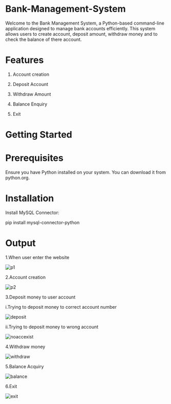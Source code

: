 # Bank-Management-System

Welcome to the Bank Management System, a Python-based command-line application designed to manage bank accounts efficiently. This system allows users to create account, deposit amount, withdraw money and to check the balance of there account.

# Features

1. Account creation

2. Deposit Account
   
3. Withdraw Amount

4. Balance Enquiry

5. Exit

# Getting Started
# Prerequisites
Ensure you have Python installed on your system. You can download it from python.org.

# Installation
Install MySQL Connector:

pip install mysql-connector-python

# Output

1.When user enter the website


![p1](https://github.com/user-attachments/assets/1a2e66f2-429a-41bc-920f-c5a35b63fb85)


2.Account creation


![p2](https://github.com/user-attachments/assets/9b9116e1-efc3-446d-988f-83709e6a328b)



3.Deposit money to user account

i.Trying to deposit money to correct account number


![deposit](https://github.com/user-attachments/assets/4f224301-145a-4826-bca3-626f92dd9214)


ii.Trying to deposit money to wrong account


![noaccexist](https://github.com/user-attachments/assets/769fb402-88cf-4264-ba79-47d3ab6fac14)


4.Withdraw money


![withdraw](https://github.com/user-attachments/assets/fe5f38e9-3fe5-46aa-b653-868c49803a1f)


5.Balance Acquiry


![balance](https://github.com/user-attachments/assets/0cd596e5-d10f-4986-b106-62bc0749cfe2)


6.Exit


![exit](https://github.com/user-attachments/assets/c2925a11-afbb-46fb-9cf7-886f9215a380)
